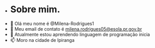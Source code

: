 - # Sobre mim.
- 👋 Olá meu nome é @Milena-Rodrigues1
- 👀 Meu email de contato é milena.rodrigues05@esola.pr.gov.br
- 💞️ Atualmente estou aprendendo linguagem de programação inicia
- 📫 Moro na cidade de Ipiranga

<!---
Milena-Rodrigues1/Milena-Rodrigues1 is a ✨ special ✨ repository because its `README.md` (this file) appears on your GitHub profile.
You can click the Preview link to take a look at your changes.
--->
